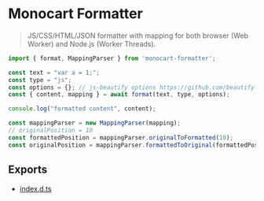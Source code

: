 # Monocart Formatter

> JS/CSS/HTML/JSON formatter with mapping for both browser (Web Worker) and Node.js (Worker Threads).

```js
import { format, MappingParser } from 'monocart-formatter';

const text = "var a = 1;";
const type = "js";
const options = {}; // js-beautify options https://github.com/beautify-web/js-beautify
const { content, mapping } = await format(text, type, options);

console.log("formatted content", content);

const mappingParser = new MappingParser(mapping);
// originalPosition = 10
const formattedPosition = mappingParser.originalToFormatted(10);
const originalPosition = mappingParser.formattedToOriginal(formattedPosition);

```

## Exports
- [index.d.ts](/packages/formatter/lib/index.d.ts)